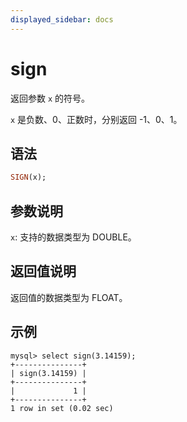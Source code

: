 ```yaml
---
displayed_sidebar: docs
---
```


# sign



返回参数 `x` 的符号。

`x` 是负数、0、正数时，分别返回 -1、0、1。

## 语法

```Haskell
SIGN(x);
```

## 参数说明

`x`: 支持的数据类型为 DOUBLE。

## 返回值说明

返回值的数据类型为 FLOAT。

## 示例

```Plain Text
mysql> select sign(3.14159);
+---------------+
| sign(3.14159) |
+---------------+
|             1 |
+---------------+
1 row in set (0.02 sec)
```

